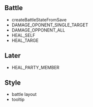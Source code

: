 ## Battle

- createBattleStateFromSave
- DAMAGE_OPONENT_SINGLE_TARGET
- DAMAGE_OPPONENT_ALL
- HEAL_SELF
- HEAL_TARGE

## Later

- HEAL_PARTY_MEMBER

## Style

- battle layout
- tooltip
